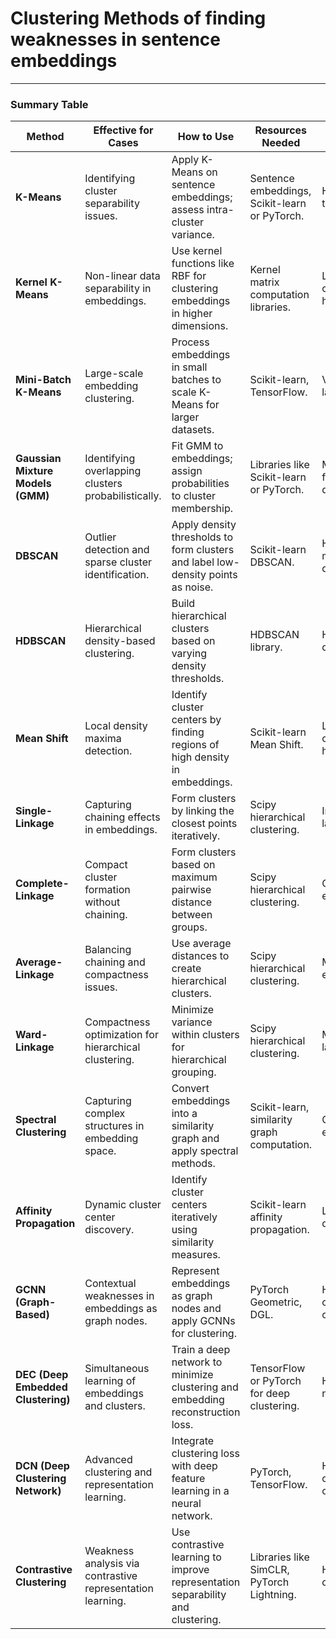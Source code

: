 # Clustering Methods of finding weaknesses in sentence embeddings

---

### Summary Table

| **Method**                         | **Effective for Cases**                                    | **How to Use**                                                                   | **Resources Needed**                          | **Efficiency**                      | **References**                                                                                                     | **Code**                                                       |
| ---------------------------------- | ---------------------------------------------------------- | -------------------------------------------------------------------------------- | --------------------------------------------- | ----------------------------------- | ------------------------------------------------------------------------------------------------------------------ | -------------------------------------------------------------- |
| **K-Means**                        | Identifying cluster separability issues.                   | Apply K-Means on sentence embeddings; assess intra-cluster variance.             | Sentence embeddings, Scikit-learn or PyTorch. | High for small to medium data.      | [Scikit-learn K-Means](https://scikit-learn.org/stable/modules/generated/sklearn.cluster.KMeans.html)              | [GitHub](https://github.com/scikit-learn/scikit-learn)         |
| **Kernel K-Means**                 | Non-linear data separability in embeddings.                | Use kernel functions like RBF for clustering embeddings in higher dimensions.    | Kernel matrix computation libraries.          | Low, computationally heavy.         | [Kernel K-Means](https://github.com/nihariknarra/Kernel-KMeans)                                                    | [GitHub](https://github.com/nihariknarra/Kernel-KMeans)        |
| **Mini-Batch K-Means**             | Large-scale embedding clustering.                          | Process embeddings in small batches to scale K-Means for larger datasets.        | Scikit-learn, TensorFlow.                     | Very high for large datasets.       | [Mini-Batch K-Means](https://scikit-learn.org/stable/modules/generated/sklearn.cluster.MiniBatchKMeans.html)       | [GitHub](https://github.com/scikit-learn/scikit-learn)         |
| **Gaussian Mixture Models (GMM)**  | Identifying overlapping clusters probabilistically.        | Fit GMM to embeddings; assign probabilities to cluster membership.               | Libraries like Scikit-learn or PyTorch.       | Moderate; slow for high dimensions. | [GMM in Scikit-learn](https://scikit-learn.org/stable/modules/mixture.html)                                        | [GitHub](https://github.com/scikit-learn/scikit-learn)         |
| **DBSCAN**                         | Outlier detection and sparse cluster identification.       | Apply density thresholds to form clusters and label low-density points as noise. | Scikit-learn DBSCAN.                          | High for medium datasets.           | [DBSCAN](https://scikit-learn.org/stable/modules/generated/sklearn.cluster.DBSCAN.html)                            | [GitHub](https://github.com/scikit-learn/scikit-learn)         |
| **HDBSCAN**                        | Hierarchical density-based clustering.                     | Build hierarchical clusters based on varying density thresholds.                 | HDBSCAN library.                              | High for large datasets.            | [HDBSCAN](https://hdbscan.readthedocs.io/en/latest/)                                                               | [GitHub](https://github.com/scikit-learn-contrib/hdbscan)      |
| **Mean Shift**                     | Local density maxima detection.                            | Identify cluster centers by finding regions of high density in embeddings.       | Scikit-learn Mean Shift.                      | Low; computationally heavy.         | [Mean Shift](https://scikit-learn.org/stable/modules/generated/sklearn.cluster.MeanShift.html)                     | [GitHub](https://github.com/scikit-learn/scikit-learn)         |
| **Single-Linkage**                 | Capturing chaining effects in embeddings.                  | Form clusters by linking the closest points iteratively.                         | Scipy hierarchical clustering.                | Inefficient for large data.         | [Single-Linkage](https://docs.scipy.org/doc/scipy/reference/generated/scipy.cluster.hierarchy.single.html)         | [GitHub](https://github.com/scipy/scipy)                       |
| **Complete-Linkage**               | Compact cluster formation without chaining.                | Form clusters based on maximum pairwise distance between groups.                 | Scipy hierarchical clustering.                | Computationally expensive.          | [Complete-Linkage](https://docs.scipy.org/doc/scipy/reference/generated/scipy.cluster.hierarchy.complete.html)     | [GitHub](https://github.com/scipy/scipy)                       |
| **Average-Linkage**                | Balancing chaining and compactness issues.                 | Use average distances to create hierarchical clusters.                           | Scipy hierarchical clustering.                | Moderate efficiency.                | [Average-Linkage](https://docs.scipy.org/doc/scipy/reference/generated/scipy.cluster.hierarchy.average.html)       | [GitHub](https://github.com/scipy/scipy)                       |
| **Ward-Linkage**                   | Compactness optimization for hierarchical clustering.      | Minimize variance within clusters for hierarchical grouping.                     | Scipy hierarchical clustering.                | Moderate for large datasets.        | [Ward-Linkage](https://docs.scipy.org/doc/scipy/reference/generated/scipy.cluster.hierarchy.ward.html)             | [GitHub](https://github.com/scipy/scipy)                       |
| **Spectral Clustering**            | Capturing complex structures in embedding space.           | Convert embeddings into a similarity graph and apply spectral methods.           | Scikit-learn, similarity graph computation.   | Computationally expensive.          | [Spectral Clustering](https://scikit-learn.org/stable/modules/generated/sklearn.cluster.SpectralClustering.html)   | [GitHub](https://github.com/scikit-learn/scikit-learn)         |
| **Affinity Propagation**           | Dynamic cluster center discovery.                          | Identify cluster centers iteratively using similarity measures.                  | Scikit-learn affinity propagation.            | Low for large datasets.             | [Affinity Propagation](https://scikit-learn.org/stable/modules/generated/sklearn.cluster.AffinityPropagation.html) | [GitHub](https://github.com/scikit-learn/scikit-learn)         |
| **GCNN (Graph-Based)**             | Contextual weaknesses in embeddings as graph nodes.        | Represent embeddings as graph nodes and apply GCNNs for clustering.              | PyTorch Geometric, DGL.                       | High computational cost.            | [PyTorch Geometric](https://pytorch-geometric.readthedocs.io/en/latest/)                                           | [GitHub](https://github.com/pyg-team/pytorch_geometric)        |
| **DEC (Deep Embedded Clustering)** | Simultaneous learning of embeddings and clusters.          | Train a deep network to minimize clustering and embedding reconstruction loss.   | TensorFlow or PyTorch for deep clustering.    | High for large networks.            | [DEC Paper](https://arxiv.org/abs/1511.06335)                                                                      | [GitHub](https://github.com/XifengGuo/DEC-keras)               |
| **DCN (Deep Clustering Network)**  | Advanced clustering and representation learning.           | Integrate clustering loss with deep feature learning in a neural network.        | PyTorch, TensorFlow.                          | High computational cost.            | [DCN Paper](https://arxiv.org/abs/1704.06327)                                                                      | [GitHub](https://github.com/bwzhang2018/DeepClusteringNetwork) |
| **Contrastive Clustering**         | Weakness analysis via contrastive representation learning. | Use contrastive learning to improve representation separability and clustering.  | Libraries like SimCLR, PyTorch Lightning.     | High for large data.                | [Contrastive Clustering](https://arxiv.org/abs/2002.05709)                                                         | [GitHub](https://github.com/google-research/simclr)            |
